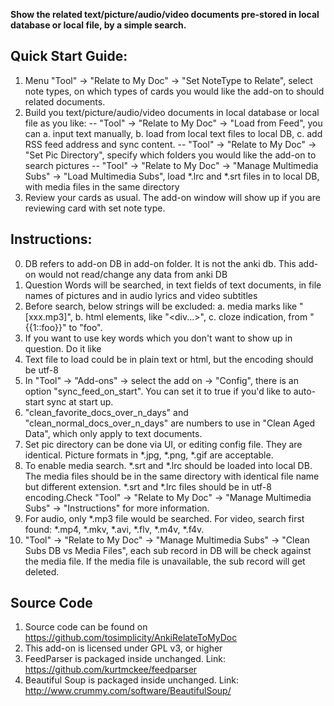 **Show the related text/picture/audio/video documents pre-stored in local database or local file, by a simple search.**

## Quick Start Guide:

1. Menu "Tool" -> "Relate to My Doc" -> "Set NoteType to Relate", select note types,  on which types of cards you would like the add-on to should related documents.
2. Build you text/picture/audio/video documents in local database or local file as you like:
    -- "Tool" -> "Relate to My Doc" -> "Load from Feed", you can a. input text manually, b. load from local text files to local DB, c. add RSS feed address and sync content.
    -- "Tool" -> "Relate to My Doc" -> "Set Pic Directory", specify which folders you would like the add-on to search pictures
    -- "Tool" -> "Relate to My Doc" -> "Manage Multimedia Subs" -> "Load Multimedia Subs", load *.lrc and *.srt files in to local DB, with media files in the same directory
3. Review your cards as usual. The add-on window will show up if you are reviewing card with set note type.

## Instructions:

0. DB refers to add-on DB in add-on folder. It is not the anki db. This add-on would not read/change any data from anki DB
1. Question Words will be searched, in text fields of text documents, in file names of pictures and in audio lyrics and video subtitles
2. Before search, below strings will be excluded: a. media marks like "[xxx.mp3]", b. html elements, like "<div...>", c. cloze indication, from "{{1::foo}}" to "foo".
3. If you want to use key words which you don't want to show up in question. Do it like <div style="display:none">foo</div>
4. Text file to load could be in plain text or html, but the encoding should be utf-8
5. In "Tool" -> "Add-ons" -> select the add on -> "Config", there is an option "sync_feed_on_start". You can set it to true if you'd like to auto-start sync at start up.
6. "clean_favorite_docs_over_n_days" and "clean_normal_docs_over_n_days" are numbers to use in "Clean Aged Data", which only apply to text documents.
7. Set pic directory can be done via UI, or editing config file. They are identical. Picture formats in *.jpg, *.png, *.gif are acceptable.
8. To enable media search. *.srt and *.lrc should be loaded into local DB. The media files should be in the same directory with identical file name but different extension. *.srt and *.lrc files should be in utf-8 encoding.Check "Tool" -> "Relate to My Doc" -> "Manage Multimedia Subs" -> "Instructions" for more information.
9. For audio, only *.mp3 file would be searched. For video, search first found: *.mp4, *.mkv, *.avi, *.flv, *.m4v, *.f4v.
10. "Tool" -> "Relate to My Doc" -> "Manage Multimedia Subs" -> "Clean Subs DB vs Media Files", each sub record in DB will be check against the media file. If the media file is unavailable, the sub record will get deleted.

## Source Code

1. Source code can be found on https://github.com/tosimplicity/AnkiRelateToMyDoc
2. This add-on is licensed under GPL v3, or higher
3. FeedParser is packaged inside unchanged. Link: https://github.com/kurtmckee/feedparser
4. Beautiful Soup is packaged inside unchanged. Link: http://www.crummy.com/software/BeautifulSoup/